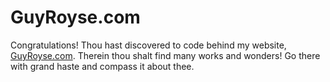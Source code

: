 # GuyRoyse.com

Congratulations! Thou hast discovered to code behind my website, [GuyRoyse.com](http://guyroyse.com). Therein thou
shalt find many works and wonders! Go there with grand haste and compass it about thee.
